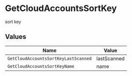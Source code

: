 # GetCloudAccountsSortKey

sort key


## Values

| Name                                 | Value                                |
| ------------------------------------ | ------------------------------------ |
| `GetCloudAccountsSortKeyLastScanned` | lastScanned                          |
| `GetCloudAccountsSortKeyName`        | name                                 |